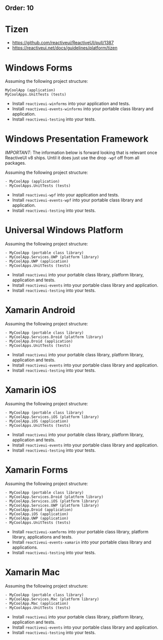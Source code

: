 Order: 10
---


# Tizen

* https://github.com/reactiveui/ReactiveUI/pull/1387
* https://reactiveui.net/docs/guidelines/platform/tizen

# Windows Forms

Assuming the following project structure:

```
MyCoolApp (application)
MyCoolApps.UnitTests (tests)
```

* Install `reactiveui-winforms` into your application and tests.
* Install `reactiveui-events-winforms` into your portable class library and application.
* Install `reactiveui-testing` into your tests.

# Windows Presentation Framework

_IMPORTANT_: The information below is forward looking that is relevant once ReactiveUI v8 ships. Until it does just use the drop `-wpf` off from all packages.

Assuming the following project structure:

```
- MyCoolApp (application)
- MyCoolApps.UnitTests (tests)
```

* Install `reactiveui-wpf` into your application and tests.
* Install `reactiveui-events-wpf` into your portable class library and application.
* Install `reactiveui-testing` into your tests.

# Universal Windows Platform

Assuming the following project structure:

```
- MyCoolApp (portable class library)
- MyCoolApp.Services.UWP (platform library)
- MyCoolApp.UWP (application)
- MyCoolApps.UnitTests (tests)
```

* Install `reactiveui` into your portable class library, platform library, application and tests.
* Install `reactiveui-events` into your portable class library and application.
* Install `reactiveui-testing` into your tests.

# Xamarin Android

Assuming the following project structure:

```
- MyCoolApp (portable class library)
- MyCoolApp.Services.Droid (platform library)
- MyCoolApp.Droid (application)
- MyCoolApps.UnitTests (tests)
```

* Install `reactiveui` into your portable class library, platform library, application and tests.
* Install `reactiveui-events` into your portable class library and application.
* Install `reactiveui-testing` into your tests.

# Xamarin iOS

Assuming the following project structure:

```
- MyCoolApp (portable class library)
- MyCoolApp.Services.iOS (platform library)
- MyCoolApp.iOS (application)
- MyCoolApps.UnitTests (tests)
```

* Install `reactiveui` into your portable class library, platform library, application and tests.
* Install `reactiveui-events` into your portable class library and application.
* Install `reactiveui-testing` into your tests.

# Xamarin Forms

Assuming the following project structure:

```
- MyCoolApp (portable class library)
- MyCoolApp.Services.Droid (platform library)
- MyCoolApp.Services.iOS (platform library)
- MyCoolApp.Services.UWP (platform library)
- MyCoolApp.Droid (application)
- MyCoolApp.iOS (application)
- MyCoolApp.UWP (application)
- MyCoolApps.UnitTests (tests)
```

* Install `reactiveui-xamforms` into your portable class library, platform library, applications and tests.
* Install `reactiveui-events-xamarin` into your portable class library and applications.
* Install `reactiveui-testing` into your tests.

# Xamarin Mac

Assuming the following project structure:

```
- MyCoolApp (portable class library)
- MyCoolApp.Services.Mac (platform library)
- MyCoolApp.Mac (application)
- MyCoolApps.UnitTests (tests)
```

* Install `reactiveui` into your portable class library, platform library, application and tests.
* Install `reactiveui-events` into your portable class library and application.
* Install `reactiveui-testing` into your tests.
